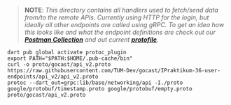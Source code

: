 > __NOTE__: _This directory contains all handlers used to fetch/send data from/to the remote APIs. Currently using HTTP for the login, but ideally all other endpoints are called using gRPC. To get an idea how this looks like and what the endpoint definitions are check out our ***[Postman Collection](https://documenter.getpostman.com/view/31343920/2s9YeBdszX)*** and out current ***[protofile](https://github.com/TUM-Dev/gocast/blob/IPraktikum-dev/api_v2/api_v2.proto)***._

```
dart pub global activate protoc_plugin
export PATH="$PATH:$HOME/.pub-cache/bin"
curl -o proto/gocast/api_v2.proto https://raw.githubusercontent.com/TUM-Dev/gocast/IPraktikum-36-user-endpoints/api_v2/api_v2.proto
protoc --dart_out=grpc:lib/base/networking/api -I./proto google/protobuf/timestamp.proto google/protobuf/empty.proto proto/gocast/api_v2.proto 
```